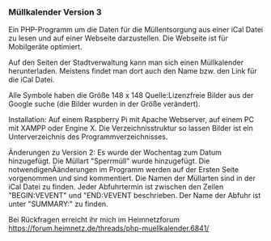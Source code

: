 <h3>Müllkalender Version 3</h3>
Ein PHP-Programm um die Daten für die Müllentsorgung aus einer iCal Datei zu lesen und auf einer Webseite darzustellen.
Die Webseite ist für Mobilgeräte optimiert.

Auf den Seiten der Stadtverwaltung kann man sich einen Müllkalender herunterladen. Meistens findet man dort auch den Name bzw. den Link
für die iCal Datei.

Alle Symbole haben die Größe 148 x 148 
Quelle:Lizenzfreie Bilder aus der Google suche  (die Bilder wurden in der Größe verändert).

Installation:
Auf einem Raspberry Pi mit Apache Webserver, auf einem PC mit XAMPP oder Engine X.
Die Verzeichnisstruktur so lassen Bilder ist ein Unterverzeichnis des Programmverzeichnisses.

Änderungen zu Version 2:
Es wurde der Wochentag zum Datum hinzugefügt. Die Müllart "Sperrmüll" wurde hinzugefügt.
Die notwendigenÄänderungen im Programm werden auf der Ersten Seite vorgenommen und sind kommentiert. 
Die Namen der Müllarten sind in der iCal Datei zu finden. Jeder Abfuhrtermin ist zwischen den Zeilen "BEGIN:VEVENT" und "END:VEVENT beschrieben. 
Der Name der Abfuhr ist unter "SUMMARY:" zu finden.
 

Bei Rückfragen erreicht ihr mich im Heimnetzforum    https://forum.heimnetz.de/threads/php-muellkalender.6841/

